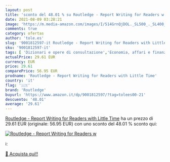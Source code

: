 ```yaml
---
layout: post
title: 'sconto del 48.01 % su Routledge - Report Writing for Readers w  '
date: 2021-08-09 03:28:21
image: 'https://m.media-amazon.com/images/I/514GrnQjDOL._SL500_._SL400_.jpg'
comments: true
category: ofertas
author: 'tole.es'
slug: '9001812597-it Routledge - Report Writing for Readers with Little Time'
sku: '9001812597-it'
tags: [ 'Dizionari e opere di consultazione','Economia, affari e finanza','Impresa, strategia e gestione','Libri','routledge', ]
actualPrice: 29.61 EUR
currency: EUR
price: 29.61
comparePrice: 56.95 EUR
prodname: 'Routledge - Report Writing for Readers with Little Time'
country: 'it'
flag: '🇮🇹'
brand: 'Routledge'
buyurl: 'https://www.amazon.it/dp/9001812597/?tag=tolees00-21'
descuento: '48.01'
average: '29.61'
---
```


[Routledge - Report Writing for Readers with Little Time](https://www.amazon.it/dp/9001812597/?tag=tolees00-21) ha un prezzo di 29.61 EUR (originale: 56.95 EUR) con uno sconto del 48.01 % sconto qui:

[![Routledge - Report Writing for Readers w](https://m.media-amazon.com/images/I/514GrnQjDOL._SL500_._SL400_.jpg)](https://www.amazon.it/dp/9001812597/?tag=tolees00-21)

ℹ️:


[🛒 Acquista qui!!](https://www.amazon.it/dp/9001812597/?tag=tolees00-21)
